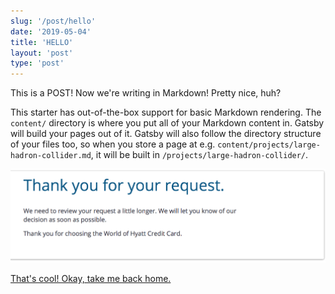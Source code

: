 ```yaml
---
slug: '/post/hello'
date: '2019-05-04'
title: 'HELLO'
layout: 'post'
type: 'post'
---
```


This is a POST! Now we're writing in Markdown! Pretty nice, huh?

This starter has out-of-the-box support for basic Markdown rendering. The `content/` directory is where you put all of your Markdown content in. Gatsby will build your pages out of it. Gatsby will also follow the directory structure of your files too, so when you store a page at e.g. `content/projects/large-hadron-collider.md`, it will be built in `/projects/large-hadron-collider/`.

![Alt text goes here](./images/test.png 'Title goes here')

[That's cool! Okay, take me back home.](/)
